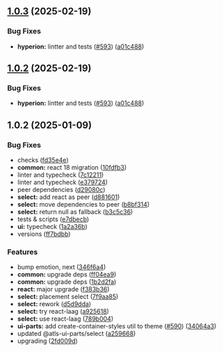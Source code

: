 

## [1.0.3](https://github.com/atls/hyperion/compare/@atls-ui-parts/select@1.0.2...@atls-ui-parts/select@1.0.3) (2025-02-19)


### Bug Fixes


* **hyperion:** lintter and tests ([#593](https://github.com/atls/hyperion/issues/593)) ([a01c488](https://github.com/atls/hyperion/commit/a01c488064d6386f754aafd2eecb28a19396635e))





## [1.0.2](https://github.com/atls/hyperion/compare/@atls-ui-parts/select@1.0.2...@atls-ui-parts/select@1.0.2) (2025-02-19)


### Bug Fixes


* **hyperion:** lintter and tests ([#593](https://github.com/atls/hyperion/issues/593)) ([a01c488](https://github.com/atls/hyperion/commit/a01c488064d6386f754aafd2eecb28a19396635e))





## 1.0.2 (2025-01-09)


### Bug Fixes


* checks ([fd35e4e](https://github.com/atls/hyperion/commit/fd35e4e5ee760fed44fc51d0dfc1d3fffaa27a9c))
* **common:** react 18 migration ([10fdfb3](https://github.com/atls/hyperion/commit/10fdfb33f8bd5255ee29a03c52bd762d1fec029c))
* linter and typecheck ([7c12211](https://github.com/atls/hyperion/commit/7c122114184b40e9a06e6404489b23e0ba3ee5d4))
* linter and typecheck ([e379724](https://github.com/atls/hyperion/commit/e379724b7dbf3c8cba2b0b94647239b0b37c5fb8))
* peer dependencies ([d29080c](https://github.com/atls/hyperion/commit/d29080cb0950b04e65ab7755571e350d3450b4dd))
* **select:** add react as peer ([d881601](https://github.com/atls/hyperion/commit/d8816010165d96b1b5f4971c1944db5c9d5ea768))
* **select:** move dependencies to peer ([b8bf314](https://github.com/atls/hyperion/commit/b8bf3146b2ac046f00a616e8eb9fc38d7acbf869))
* **select:** return null as fallback ([b3c5c36](https://github.com/atls/hyperion/commit/b3c5c36d1c006a174934c06bc8b696c4b0c62e4d))
* tests & scripts ([e7dbecb](https://github.com/atls/hyperion/commit/e7dbecb12718ed243206a1ef92bbd4c45e026dbe))
* **ui:** typecheck ([1a2a36b](https://github.com/atls/hyperion/commit/1a2a36b8baeececd0b929dcdb94da3d38ae8ad1e))
* versions ([ff7bdbb](https://github.com/atls/hyperion/commit/ff7bdbb281c9f6e732b06461a0c633c8cc010e46))

### Features


* bump emotion, next ([346f6a4](https://github.com/atls/hyperion/commit/346f6a43978912f3be4b09031933ab2a572907b2))
* **common:** upgrade deps ([ff04ea9](https://github.com/atls/hyperion/commit/ff04ea97e10efa26d27a27c37337e5afc62e47bb))
* **common:** upgrade deps ([1b2d2fa](https://github.com/atls/hyperion/commit/1b2d2fac134ec0c834b9410dcf783d2a80278691))
* **react:** major upgrade ([f383b36](https://github.com/atls/hyperion/commit/f383b36618f9daa1b137b394de7a55a03bec25b4))
* **select:** placement select ([7f9aa85](https://github.com/atls/hyperion/commit/7f9aa85a7ea1ed3fd8d84aacce59fc55f3a156f4))
* **select:** rework ([d5d9dda](https://github.com/atls/hyperion/commit/d5d9ddaa865ea89a87e16b518412a0d7b2616ffe))
* **select:** try react-laag ([a925618](https://github.com/atls/hyperion/commit/a9256185eeee821da07f835600fc27ea731f214d))
* **select:** use react-laag ([789b004](https://github.com/atls/hyperion/commit/789b0045a52807f3a1057a012009cd0aa4d046df))
* **ui-parts:** add create-container-styles util to theme ([#590](https://github.com/atls/hyperion/issues/590)) ([34064a3](https://github.com/atls/hyperion/commit/34064a384192b781fd6d667857f568d4f42228a4))
* updated @atls-ui-parts/select ([a259668](https://github.com/atls/hyperion/commit/a259668922df119473b800d78fda0bd4b7bd47aa))
* upgrading ([2fd009d](https://github.com/atls/hyperion/commit/2fd009d9b9fcf0440e865f48ad8571adda170de6))


